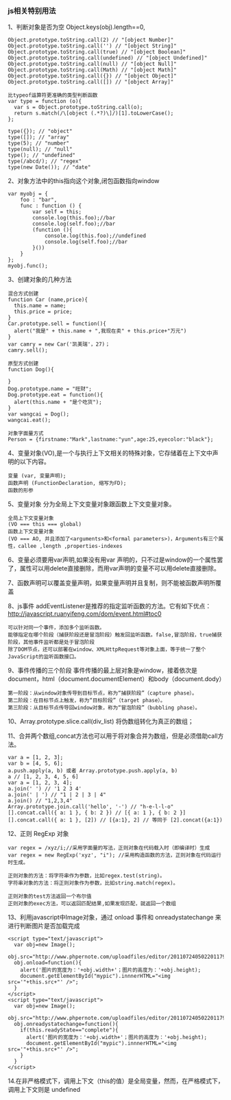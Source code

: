 ### js相关特别用法

  1、判断对象是否为空 Object.keys(obj).length==0, 

    Object.prototype.toString.call(2) // "[object Number]"
    Object.prototype.toString.call('') // "[object String]"
    Object.prototype.toString.call(true) // "[object Boolean]"
    Object.prototype.toString.call(undefined) // "[object Undefined]"
    Object.prototype.toString.call(null) // "[object Null]"
    Object.prototype.toString.call(Math) // "[object Math]"
    Object.prototype.toString.call({}) // "[object Object]"
    Object.prototype.toString.call([]) // "[object Array]"

    比typeof运算符更准确的类型判断函数
    var type = function (o){
      var s = Object.prototype.toString.call(o);
      return s.match(/\[object (.*?)\]/)[1].toLowerCase();
    };

    type({}); // "object"
    type([]); // "array"
    type(5); // "number"
    type(null); // "null"
    type(); // "undefined"
    type(/abcd/); // "regex"
    type(new Date()); // "date"
  
  2、对象方法中的this指向这个对象,闭包函数指向window

    var myobj = {
    	foo : "bar",
    	func : function () {
    		var self = this;
    		console.log(this.foo);//bar
    		console.log(self.foo);//bar
    		(function (){
    			console.log(this.foo);//undefined
    			console.log(self.foo);//bar
    		}())
    	}
    };
    myobj.func();
    
  3、创建对象的几种方法

    混合方式创建
    function Car (name,price){
      this.name = name;
      this.price = price;
    }
    Car.prototype.sell = function(){
      alert("我是" + this.name + ",我现在卖" + this.price+"万元")
    } 
    var camry = new Car('凯美瑞'，27)；
    camry.sell();

    原型方式创建
    function Dog(){
      
    }
    Dog.prototype.name = "旺财";
    Dog.prototype.eat = function(){
      alert(this.name + "是个吃货");
    }
    var wangcai = Dog();
    wangcai.eat();

    对象字面量方式
    Person = {firstname:"Mark",lastname:"yun",age:25,eyecolor:"black"};
    
  4、变量对象(VO),是一个与执行上下文相关的特殊对象，它存储着在上下文中声明的以下内容。

    变量 (var, 变量声明);
    函数声明 (FunctionDeclaration, 缩写为FD);
    函数的形参
    
  5、变量对象 分为全局上下文变量对象跟函数上下文变量对象。

    全局上下文变量对象 
    (VO === this === global)
    函数上下文变量对象 
    (VO === AO, 并且添加了<arguments>和<formal parameters>)，Arguments有三个属性，callee ,length ,properties-indexes
    
  6、变量必须要用var声明,如果没有用var 声明的，只不过是window的一个属性罢了，属性可以用delete直接删除，而用var声明的变量不可以用delete直接删除。
  
  7、函数声明可以覆盖变量声明，如果变量声明并且复制，则不能被函数声明所覆盖
  
  8、js事件 addEventListener是推荐的指定监听函数的方法。它有如下优点：http://javascript.ruanyifeng.com/dom/event.html#toc0

    可以针对同一个事件，添加多个监听函数。
    能够指定在哪个阶段（捕获阶段还是冒泡阶段）触发回监听函数。false,冒泡阶段，true捕获阶段，其他事件监听都是处于冒泡阶段
    除了DOM节点，还可以部署在window、XMLHttpRequest等对象上面，等于统一了整个JavaScript的监听函数接口。
    
  9、事件传播的三个阶段 事件传播的最上层对象是window，接着依次是document，html（document.documentElement）和body（document.dody）

    第一阶段：从window对象传导到目标节点，称为“捕获阶段”（capture phase）。
    第二阶段：在目标节点上触发，称为“目标阶段”（target phase）。
    第三阶段：从目标节点传导回window对象，称为“冒泡阶段”（bubbling phase）。
    
  10、Array.prototype.slice.call(div_list) 将伪数组转化为真正的数组；
  
  11、合并两个数组,concat方法也可以用于将对象合并为数组，但是必须借助call方法。

    var a = [1, 2, 3];
    var b = [4, 5, 6];
    a.push.apply(a, b) 或者 Array.prototype.push.apply(a, b)
    a // [1, 2, 3, 4, 5, 6]
    var a = [1, 2, 3, 4];
    a.join(' ') // '1 2 3 4'
    a.join(' | ') // "1 | 2 | 3 | 4"
    a.join() // "1,2,3,4"
    Array.prototype.join.call('hello', '-') // "h-e-l-l-o"
    [].concat.call({ a: 1 }, { b: 2 }) // [{ a: 1 }, { b: 2 }]
    [].concat.call({ a: 1 }, [2]) // [{a:1}, 2] // 等同于 [2].concat({a:1})
    
  12、正则 RegExp 对象

    var regex = /xyz/i;//采用字面量的写法，正则对象在代码载入时（即编译时）生成
    var regex = new RegExp('xyz', "i"); //采用构造函数的方法，正则对象在代码运行时生成。

    正则对象的方法：将字符串作为参数，比如regex.test(string)。
    字符串对象的方法：将正则对象作为参数，比如string.match(regex)。

    正则对象的test方法返回一个布尔值
    正则对象的exec方法，可以返回匹配结果,如果发现匹配，就返回一个数组
    
  13、利用javascript中Image对象，通过 onload 事件和 onreadystatechange 来进行判断图片是否加载完成

    <script type="text/javascript">
      var obj=new Image();
      obj.src="http://www.phpernote.com/uploadfiles/editor/201107240502201179.jpg";
      obj.onload=function(){
        alert('图片的宽度为：'+obj.width+'；图片的高度为：'+obj.height);
        document.getElementById("mypic").innnerHTML="<img src='"+this.src+"' />";
      }
    </script>
    <script type="text/javascript">
      var obj=new Image();
      obj.src="http://www.phpernote.com/uploadfiles/editor/201107240502201179.jpg";
      obj.onreadystatechange=function(){
        if(this.readyState=="complete"){
          alert('图片的宽度为：'+obj.width+'；图片的高度为：'+obj.height);
          document.getElementById("mypic").innnerHTML="<img src='"+this.src+"' />";
        }
      }
    </script>
    
  14.在非严格模式下，调用上下文（this的值）是全局变量，然而，在严格模式下，调用上下文则是 undefined



  
    
    
    
    
    
  

    
    
  
  
    

  

